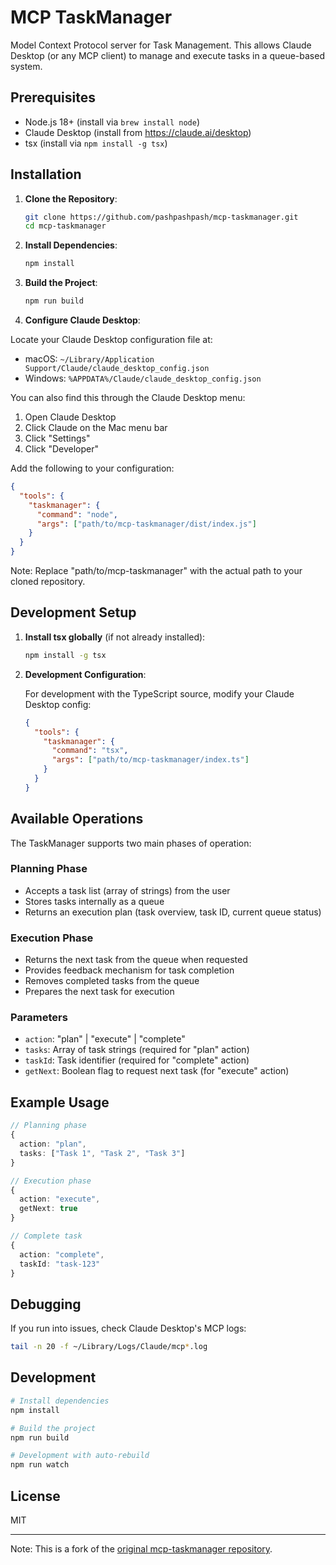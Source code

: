 # MCP TaskManager

Model Context Protocol server for Task Management. This allows Claude Desktop (or any MCP client) to manage and execute tasks in a queue-based system.

## Prerequisites

- Node.js 18+ (install via `brew install node`)
- Claude Desktop (install from https://claude.ai/desktop)
- tsx (install via `npm install -g tsx`)

## Installation

1. **Clone the Repository**:
   ```bash
   git clone https://github.com/pashpashpash/mcp-taskmanager.git
   cd mcp-taskmanager
   ```

2. **Install Dependencies**:
   ```bash
   npm install
   ```

3. **Build the Project**:
   ```bash
   npm run build
   ```

4. **Configure Claude Desktop**:

Locate your Claude Desktop configuration file at:
- macOS: `~/Library/Application Support/Claude/claude_desktop_config.json`
- Windows: `%APPDATA%/Claude/claude_desktop_config.json`

You can also find this through the Claude Desktop menu:
1. Open Claude Desktop
2. Click Claude on the Mac menu bar
3. Click "Settings"
4. Click "Developer"

Add the following to your configuration:
```json
{
  "tools": {
    "taskmanager": {
      "command": "node",
      "args": ["path/to/mcp-taskmanager/dist/index.js"]
    }
  }
}
```
Note: Replace "path/to/mcp-taskmanager" with the actual path to your cloned repository.

## Development Setup

1. **Install tsx globally** (if not already installed):
   ```bash
   npm install -g tsx
   ```

2. **Development Configuration**:
   
   For development with the TypeScript source, modify your Claude Desktop config:
   ```json
   {
     "tools": {
       "taskmanager": {
         "command": "tsx",
         "args": ["path/to/mcp-taskmanager/index.ts"]
       }
     }
   }
   ```

## Available Operations

The TaskManager supports two main phases of operation:

### Planning Phase
- Accepts a task list (array of strings) from the user
- Stores tasks internally as a queue
- Returns an execution plan (task overview, task ID, current queue status)

### Execution Phase
- Returns the next task from the queue when requested
- Provides feedback mechanism for task completion
- Removes completed tasks from the queue
- Prepares the next task for execution

### Parameters
- `action`: "plan" | "execute" | "complete"
- `tasks`: Array of task strings (required for "plan" action)
- `taskId`: Task identifier (required for "complete" action)
- `getNext`: Boolean flag to request next task (for "execute" action)

## Example Usage

```typescript
// Planning phase
{
  action: "plan",
  tasks: ["Task 1", "Task 2", "Task 3"]
}

// Execution phase
{
  action: "execute",
  getNext: true
}

// Complete task
{
  action: "complete",
  taskId: "task-123"
}
```

## Debugging

If you run into issues, check Claude Desktop's MCP logs:
```bash
tail -n 20 -f ~/Library/Logs/Claude/mcp*.log
```

## Development

```bash
# Install dependencies
npm install

# Build the project
npm run build

# Development with auto-rebuild
npm run watch
```

## License

MIT

---
Note: This is a fork of the [original mcp-taskmanager repository](https://github.com/kazuph/mcp-taskmanager).
